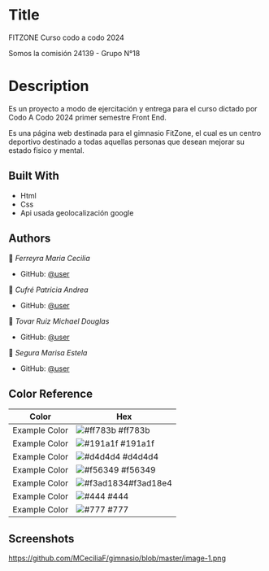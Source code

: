 # Title

FITZONE 
Curso codo a codo 2024

Somos la comisión 24139 - Grupo N°18 
 
# Description

Es un proyecto a modo de ejercitación y entrega para el curso dictado por  Codo A Codo 2024 primer semestre Front End.

Es una página web destinada para el gimnasio FitZone, el cual es un centro deportivo destinado a todas aquellas personas que desean mejorar su estado fisico y mental.


## Built With

- Html
- Css
- Api usada geolocalización google


## Authors

👤 *Ferreyra Maria Cecilia*

- GitHub: [@user](https://github.com/MCeciliaF)

👤 *Cufré Patricia Andrea*

- GitHub: [@user](https://github.com/Patrycufre)

👤 *Tovar Ruiz Michael Douglas*

- GitHub: [@user](https://github.com/MichaelRuizT)

👤 *Segura Marisa Estela*

- GitHub: [@user](https://github.com/Marisa-S)

## Color Reference

| Color             | Hex                                                                |
| ----------------- | ------------------------------------------------------------------ |
| Example Color | ![#ff783b](https://via.placeholder.com/10/ff783b?text=+) #ff783b|
| Example Color | ![#191a1f](https://via.placeholder.com/10/191a1f?text=+) #191a1f |
| Example Color | ![#d4d4d4](https://via.placeholder.com/10/d4d4d4a?text=+) #d4d4d4 |
| Example Color | ![#f56349](https://via.placeholder.com/10/f56349?text=+) #f56349 |
| Example Color | ![#f3ad1834](https://via.placeholder.com/10/f3ad18e4?text=+)#f3ad18e4 |
| Example Color | ![#444](https://via.placeholder.com/10/444?text=+) #444 |
| Example Color | ![#777](https://via.placeholder.com/10/777?text=+) #777 |


## Screenshots
https://github.com/MCeciliaF/gimnasio/blob/master/image-1.png
